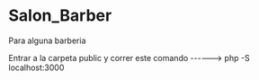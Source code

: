 # Salon_Barber
Para alguna barberia

Entrar a la carpeta public y correr este comando ------>    php -S localhost:3000